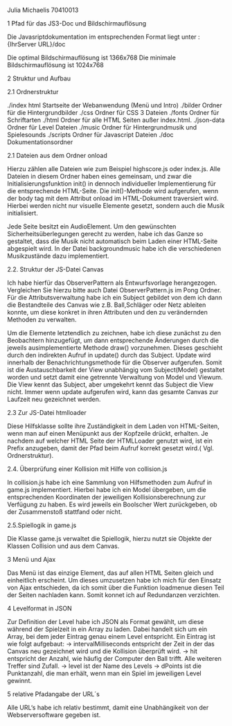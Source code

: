 ﻿Julia Michaelis 70410013 

1 Pfad für das JS3-Doc und Bildschirmauflösung

Die Javasriptdokumentation im entsprechenden Format liegt unter :
{IhrServer URL}/doc

Die optimal Bildschirmauflösung ist 1366x768
Die minimale Bildschirmauflösung ist 1024x768

2 Struktur und Aufbau


2.1 Ordnerstruktur

./index html Startseite der Webanwendung (Menü und Intro)
./bilder Ordner für die Hintergrundbilder
./css Ordner für CSS 3 Dateien
./fonts Ordner für Schriftarten
./html Ordner für alle HTML Seiten außer index.html.
./json-data Ordner für Level Dateien
./music Ordner für Hintergrundmusik und Spielesounds
./scripts Ordner für Javascript Dateien
./doc Dokumentationsordner

2.1 Dateien aus dem Ordner onload

Hierzu zählen alle Dateien wie zum Beispiel highscore.js oder index.js. Alle Dateien in diesem Ordner haben eines gemeinsam, und zwar die  Initialisierungsfunktion init() in dennoch individueller Implementierung für die entsprechende HTML-Seite. Die init()-Methode wird aufgerufen, wenn der body tag mit dem Attribut onload im HTML-Dokument traversiert wird. Hierbei werden nicht nur visuelle Elemente gesetzt, sondern auch die Musik initialisiert.

Jede Seite besitzt ein AudioElement. Um den gewünschten Sicherheitsüberlegungen gerecht zu werden, habe ich das Ganze so gestaltet, dass die Musik nicht automatisch beim Laden einer HTML-Seite abgespielt wird. In der Datei backgroundmusic habe ich die verschiedenen Musikzustände dazu implementiert.

2.2.  Struktur der JS-Datei Canvas

Ich habe hierfür das ObserverPattern als Entwurfsvorlage herangezogen. Vergleichen Sie hierzu bitte auch  Datei ObserverPattern.js im Pong Ordner.
Für die Attributsverwaltung habe ich ein Subject gebildet von dem ich dann die Bestandteile des Canvas wie z.B. Ball,Schläger oder Netz ableiten konnte, um diese konkret in ihren Attributen und den zu verändernden Methoden zu verwalten.

Um die Elemente letztendlich zu zeichnen, habe ich diese zunächst zu den Beobachtern hinzugefügt, um dann entsprechende Änderungen durch die jeweils ausimplementierte Methode draw() vorzunehmen. Dieses geschieht durch den indirekten Aufruf in update() durch das Subject. Update wird innerhalb der Benachrichtungsmethode für die Observer aufgerufen. Somit ist die Austauschbarkeit der View unabhängig vom Subject(Model) gestaltet worden und setzt damit eine getrennte Verwaltung von Model und Viewum. Die View kennt das Subject, aber umgekehrt kennt das Subject die View nicht. Immer wenn update aufgerufen wird, kann das gesamte Canvas zur Laufzeit neu gezeichnet werden. 

2.3 Zur JS-Datei htmlloader

Diese Hilfsklasse sollte ihre Zuständigkeit in dem Laden von HTML-Seiten, wenn man auf einen Menüpunkt aus der Kopfzeile drückt, erhalten. Je nachdem auf welcher HTML Seite der HTMLLoader genutzt wird, ist ein Prefix anzugeben, damit der Pfad beim Aufruf korrekt gesetzt wird.( Vgl. Ordnerstruktur).



2.4. Überprüfung einer Kollision  mit Hilfe von collision.js

In collision.js habe ich eine Sammlung von Hilfsmethoden zum Aufruf in game.js implementiert.
Hierbei habe ich ein Model übergeben, um die entsprechenden Koordinaten der jeweiligen Kollisionsberechnung zur Verfügung zu haben. Es wird jeweils ein Boolscher Wert zurückgeben, ob der Zusammenstoß stattfand oder nicht. 

2.5.Spiellogik in game.js

Die Klasse game.js verwaltet die Spiellogik, hierzu nutzt sie Objekte der Klassen Collision und aus dem Canvas.



3 Menü und Ajax

Das Menü ist das einzige Element, das auf allen HTML Seiten gleich und einheitlich erscheint. Um dieses umzusetzen habe ich mich für den Einsatz von Ajax entschieden, da ich somit über die Funktion loadmenue diesen Teil der Seiten nachladen kann. Somit konnet ich auf  Redundanzen verzichten.

4 Levelformat in JSON 

Zur Definition der Level habe ich JSON als Format gewählt, um diese während der Spielzeit in ein Array zu laden. Dabei handelt sich um ein Array, bei dem jeder Eintrag genau einem Level entspricht. Ein Eintrag ist wie folgt aufgebaut:
    -> intervalMilliseconds entspricht der Zeit in der das Canvas neu gezeichnet wird und die Kollision 			überprüft wird.
    -> hit entspricht der Anzahl, wie häufig der Computer den Ball trifft. Alle weiteren Treffer sind Zufall.
    -> level ist der Name des Levels
    -> dPoints ist die Punktanzahl, die man erhält, wenn man ein Spiel im jeweiligen Level gewinnt.


5 relative Pfadangabe der URL´s 

Alle URL‘s habe ich  relativ bestimmt, damit eine Unabhängikeit von der Webserversoftware gegeben ist.

